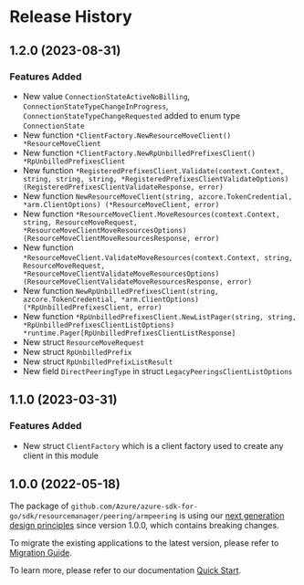 # Release History

## 1.2.0 (2023-08-31)
### Features Added

- New value `ConnectionStateActiveNoBilling`, `ConnectionStateTypeChangeInProgress`, `ConnectionStateTypeChangeRequested` added to enum type `ConnectionState`
- New function `*ClientFactory.NewResourceMoveClient() *ResourceMoveClient`
- New function `*ClientFactory.NewRpUnbilledPrefixesClient() *RpUnbilledPrefixesClient`
- New function `*RegisteredPrefixesClient.Validate(context.Context, string, string, string, *RegisteredPrefixesClientValidateOptions) (RegisteredPrefixesClientValidateResponse, error)`
- New function `NewResourceMoveClient(string, azcore.TokenCredential, *arm.ClientOptions) (*ResourceMoveClient, error)`
- New function `*ResourceMoveClient.MoveResources(context.Context, string, ResourceMoveRequest, *ResourceMoveClientMoveResourcesOptions) (ResourceMoveClientMoveResourcesResponse, error)`
- New function `*ResourceMoveClient.ValidateMoveResources(context.Context, string, ResourceMoveRequest, *ResourceMoveClientValidateMoveResourcesOptions) (ResourceMoveClientValidateMoveResourcesResponse, error)`
- New function `NewRpUnbilledPrefixesClient(string, azcore.TokenCredential, *arm.ClientOptions) (*RpUnbilledPrefixesClient, error)`
- New function `*RpUnbilledPrefixesClient.NewListPager(string, string, *RpUnbilledPrefixesClientListOptions) *runtime.Pager[RpUnbilledPrefixesClientListResponse]`
- New struct `ResourceMoveRequest`
- New struct `RpUnbilledPrefix`
- New struct `RpUnbilledPrefixListResult`
- New field `DirectPeeringType` in struct `LegacyPeeringsClientListOptions`


## 1.1.0 (2023-03-31)
### Features Added

- New struct `ClientFactory` which is a client factory used to create any client in this module


## 1.0.0 (2022-05-18)

The package of `github.com/Azure/azure-sdk-for-go/sdk/resourcemanager/peering/armpeering` is using our [next generation design principles](https://azure.github.io/azure-sdk/general_introduction.html) since version 1.0.0, which contains breaking changes.

To migrate the existing applications to the latest version, please refer to [Migration Guide](https://aka.ms/azsdk/go/mgmt/migration).

To learn more, please refer to our documentation [Quick Start](https://aka.ms/azsdk/go/mgmt).